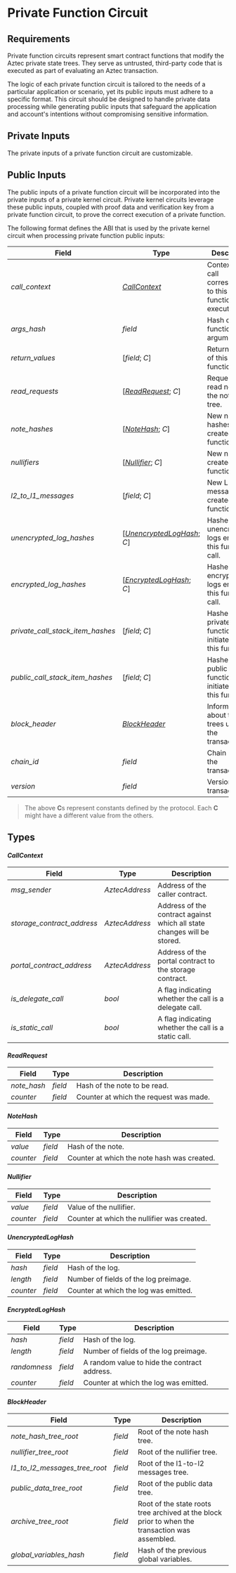 # Private Function Circuit

## Requirements

Private function circuits represent smart contract functions that modify the Aztec private state trees. They serve as untrusted, third-party code that is executed as part of evaluating an Aztec transaction.

The logic of each private function circuit is tailored to the needs of a particular application or scenario, yet its public inputs must adhere to a specific format. This circuit should be designed to handle private data processing while generating public inputs that safeguard the application and account's intentions without compromising sensitive information.

## Private Inputs

The private inputs of a private function circuit are customizable.

## Public Inputs

The public inputs of a private function circuit will be incorporated into the private inputs of a private kernel circuit. Private kernel circuits leverage these public inputs, coupled with proof data and verification key from a private function circuit, to prove the correct execution of a private function.

The following format defines the ABI that is used by the private kernel circuit when processing private function public inputs:

| Field                            | Type                                               | Description                                                      |
| -------------------------------- | -------------------------------------------------- | ---------------------------------------------------------------- |
| _call_context_                   | _[CallContext](#callcontext)_                      | Context of the call corresponding to this function execution.    |
| _args_hash_                      | _field_                                            | Hash of the function arguments.                                  |
| _return_values_                  | [_field_; _C_]                                     | Return values of this function call.                             |
| _read_requests_                  | [_[ReadRequest](#readrequest)_; _C_]               | Requests to read notes in the note hash tree.                    |
| _note_hashes_                    | [_[NoteHash](#notehash)_; _C_]                     | New note hashes created in this function call.                   |
| _nullifiers_                     | [_[Nullifier](#nullifier)_; _C_]                   | New nullifiers created in this function call.                    |
| _l2_to_l1_messages_              | [_field_; _C_]                                     | New L2 to L1 messages created in this function call.             |
| _unencrypted_log_hashes_         | [_[UnencryptedLogHash](#unencryptedloghash)_; _C_] | Hashes of the unencrypted logs emitted in this function call.    |
| _encrypted_log_hashes_           | [_[EncryptedLogHash](#encryptedloghash)_; _C_]     | Hashes of the encrypted logs emitted in this function call.      |
| _private_call_stack_item_hashes_ | [_field_; _C_]                                     | Hashes of the private function calls initiated by this function. |
| _public_call_stack_item_hashes_  | [_field_; _C_]                                     | Hashes of the public function calls initiated by this function.  |
| _block_header_                   | _[BlockHeader](#blockheader)_                      | Information about the trees used for the transaction.            |
| _chain_id_                       | _field_                                            | Chain ID of the transaction.                                     |
| _version_                        | _field_                                            | Version of the transaction.                                      |

> The above **C**s represent constants defined by the protocol. Each **C** might have a different value from the others.

## Types

#### _CallContext_

| Field                      | Type           | Description                                                             |
| -------------------------- | -------------- | ----------------------------------------------------------------------- |
| _msg_sender_               | _AztecAddress_ | Address of the caller contract.                                         |
| _storage_contract_address_ | _AztecAddress_ | Address of the contract against which all state changes will be stored. |
| _portal_contract_address_  | _AztecAddress_ | Address of the portal contract to the storage contract.                 |
| _is_delegate_call_         | _bool_         | A flag indicating whether the call is a delegate call.                  |
| _is_static_call_           | _bool_         | A flag indicating whether the call is a static call.                    |

#### _ReadRequest_

| Field       | Type    | Description                            |
| ----------- | ------- | -------------------------------------- |
| _note_hash_ | _field_ | Hash of the note to be read.           |
| _counter_   | _field_ | Counter at which the request was made. |

#### _NoteHash_

| Field     | Type    | Description                                 |
| --------- | ------- | ------------------------------------------- |
| _value_   | _field_ | Hash of the note.                           |
| _counter_ | _field_ | Counter at which the note hash was created. |

#### _Nullifier_

| Field     | Type    | Description                                 |
| --------- | ------- | ------------------------------------------- |
| _value_   | _field_ | Value of the nullifier.                     |
| _counter_ | _field_ | Counter at which the nullifier was created. |

#### _UnencryptedLogHash_

| Field     | Type    | Description                           |
| --------- | ------- | ------------------------------------- |
| _hash_    | _field_ | Hash of the log.                      |
| _length_  | _field_ | Number of fields of the log preimage. |
| _counter_ | _field_ | Counter at which the log was emitted. |

#### _EncryptedLogHash_

| Field        | Type    | Description                                  |
| ------------ | ------- | -------------------------------------------- |
| _hash_       | _field_ | Hash of the log.                             |
| _length_     | _field_ | Number of fields of the log preimage.        |
| _randomness_ | _field_ | A random value to hide the contract address. |
| _counter_    | _field_ | Counter at which the log was emitted.        |

#### _BlockHeader_

| Field                         | Type    | Description                                                                                     |
| ----------------------------- | ------- | ----------------------------------------------------------------------------------------------- |
| _note_hash_tree_root_         | _field_ | Root of the note hash tree.                                                                     |
| _nullifier_tree_root_         | _field_ | Root of the nullifier tree.                                                                     |
| _l1_to_l2_messages_tree_root_ | _field_ | Root of the l1-to-l2 messages tree.                                                             |
| _public_data_tree_root_       | _field_ | Root of the public data tree.                                                                   |
| _archive_tree_root_           | _field_ | Root of the state roots tree archived at the block prior to when the transaction was assembled. |
| _global_variables_hash_       | _field_ | Hash of the previous global variables.                                                          |
